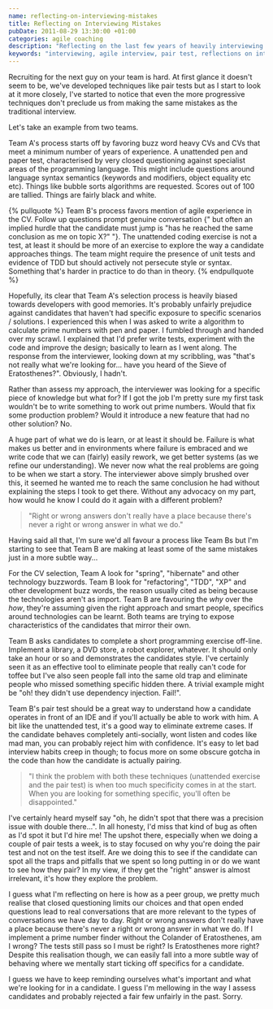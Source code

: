```yaml
---
name: reflecting-on-interviewing-mistakes
title: Reflecting on Interviewing Mistakes
pubDate: 2011-08-29 13:30:00 +01:00
categories: agile coaching
description: "Reflecting on the last few years of heavily interviewing for agile developers. We've got the process down but often fool ourselves and let good guys slip through. Right or wrong answers don’t really have a place because there’s never a right or wrong answer in what we do."
keywords: "interviewing, agile interview, pair test, reflections on interviewing, open questions, honesty when interviewing"
---
```


Recruiting for the next guy on your team is hard. At first glance it doesn't seem to be, we've developed techniques like pair tests but as I start to look at it more closely, I've started to notice that even the more progressive techniques don't preclude us from making the same mistakes as the traditional interview.
  
Let's take an example from two teams.

<!-- more -->
  
Team A's process starts off by favoring buzz word heavy CVs and CVs that meet a minimum number of years of experience. A unattended pen and paper test, characterised by very closed questioning against specialist areas of the programming language. This might include questions around language syntax semantics (keywords and modifiers, object equality etc etc). Things like bubble sorts algorithms are requested. Scores out of 100 are tallied. Things are fairly black and white.

{% pullquote %}
Team B's process favors mention of agile experience in the CV. Follow up questions prompt genuine conversation {" but often an implied hurdle that the candidate must jump is "has he reached the same conclusion as me on topic X?" "}. The unattended coding exercise is not a test, at least it should be more of an exercise to explore the way a candidate approaches things. The team might require the presence of unit tests and evidence of TDD but should actively not persecute style or syntax. Something that's harder in practice to do than in theory.
 {% endpullquote %}

Hopefully, its clear that Team A's selection process is heavily biased towards developers with good memories. It's probably unfairly prejudice against candidates that haven't had specific exposure to specific scenarios / solutions. I experienced this when I was asked to write a algorithm to calculate prime numbers with pen and paper. I fumbled through and handed over my scrawl. I explained that I'd prefer write tests, experiment with the code and improve the design; basically to learn as I went along. The response from the interviewer, looking down at my scribbling, was "that's not really what we're looking for... have you heard of the Sieve of Eratosthenes?". Obviously, I hadn't.
  
Rather than assess my approach, the interviewer was looking for a specific piece of knowledge but what for? If I got the job I'm pretty sure my first task wouldn't be to write something to work out prime numbers. Would that fix some production problem? Would it introduce a new feature that had no other solution? No.

A huge part of what we do is learn, or at least it should be. Failure is what makes us better and in environments where failure is embraced and we write code that we can (fairly) easily rework, we get better systems (as we refine our understanding). We never now what the real problems are going to be when we start a story. The interviewer above simply brushed over this, it seemed he wanted me to reach the same conclusion he had without explaining the steps I took to get there. Without any advocacy on my part, how would he know I could do it again with a different problem?

> "Right or wrong answers don't really have a place because there's never a right or wrong answer in what we do."

Having said all that, I'm sure we'd all favour a process like Team Bs but I'm starting to see that Team B are making at least some of the same mistakes just in a more subtle way...

  
For the CV selection, Team A look for "spring", "hibernate" and other technology buzzwords. Team B look for "refactoring", "TDD", "XP" and other development buzz words, the reason usually cited as being because the technologies aren't as import. Team B are favouring the _why_ over the _how_, they're assuming given the right approach and smart people, specifics around technologies can be learnt. Both teams are trying to expose characteristics of the candidates that mirror their own.
  
Team B asks candidates to complete a short programming exercise off-line. Implement a library, a DVD store, a robot explorer, whatever. It should only take an hour or so and demonstrates the candidates style. I've certainly seen it as an effective tool to eliminate people that really can't code for toffee but I've also seen people fall into the same old trap and eliminate people who missed something specific hidden there. A trivial example might be "oh! they didn't use dependency injection. Fail!".

  
Team B's pair test should be a great way to understand how a candidate operates in front of an IDE and if you'll actually be able to work with him. A bit like the unattended test, it's a good way to eliminate extreme cases. If the candidate behaves completely anti-socially, wont listen and codes like mad man, you can probably reject him with confidence. It's easy to let bad interview habits creep in though; to focus more on some obscure gotcha in the code than how the candidate is actually pairing.

> "I think the problem with both these techniques (unattended exercise and the pair test) is when too much specificity comes in at the start. When you are looking for something specific, you'll often be disappointed."

I've certainly heard myself say "oh, he didn't spot that there was a precision issue with double there...". In all honesty, I'd miss that kind of bug as often as I'd spot it but I'd hire me! The upshot there, especially when we doing a couple of pair tests a week, is to stay focused on why you're doing the pair test and not on the test itself. Are we doing this to see if the candidate can spot all the traps and pitfalls that we spent so long putting in or do we want to see how they pair? In my view, if they get the "right" answer is almost irrelevant, it's how they explore the problem.
  
I guess what I'm reflecting on here is how as a peer group, we pretty much realise that closed questioning limits our choices and that open ended questions lead to real conversations that are more relevant to the types of conversations we have day to day. Right or wrong answers don't really have a place because there's never a right or wrong answer in what we do. If I implement a prime number finder without the Colander of Eratosthenes, am I wrong? The tests still pass so I must be right? Is Eratosthenes more right? Despite this realisation though, we can easily fall into a more subtle way of behaving where we mentally start ticking off specifics for a candidate.
  
I guess we have to keep reminding ourselves what's important and what we're looking for in a candidate. I guess I'm mellowing in the way I assess candidates and probably rejected a fair few unfairly in the past. Sorry.

  






